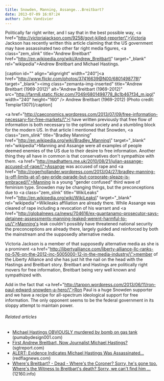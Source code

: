 ```yaml
---
title: Snowden, Manning, Assange...Breitbart?
date: 2013-07-09 16:07:24
author: John Vandivier
---
```




Politically far right writer, and I say that in the best possible way, <a href=\"http://victoriajackson.com/9258/govt-killed-reporter\">Victoria Jackson has recently written this article</a> claiming that the US government may have assassinated two other far right media figures, <a class=\"zem_slink\" title=\"Andrew Breitbart\" href=\"http://en.wikipedia.org/wiki/Andrew_Breitbart\" target=\"_blank\" rel=\"wikipedia\">Andrew Breitbart</a> and Michael Hastings.

[caption id=\"\" align=\"alignright\" width=\"240\"]<a href=\"http://www.flickr.com/photos/37416639@N00/6801498778\" target=\"_blank\"><img class=\"zemanta-img-inserted\" title=\"Andrew Breitbart (1969-2012)\" alt=\"Andrew Breitbart (1969-2012)\" src=\"http://farm8.static.flickr.com/7049/6801498778_8c1b467f34_m.jpg\" width=\"240\" height=\"160\" /></a> Andrew Breitbart (1969-2012) (Photo credit: Templar1307)[/caption]

<a href=\"http://caeconomics.wordpress.com/2013/07/09/free-information-necessary-for-free-markets/\">I have written previously</a> that free flow of information is both necessary to the optimal society and a stumbling block for the modern US. In that article I mentioned that Snowden, <a class=\"zem_slink\" title=\"Bradley Manning\" href=\"http://en.wikipedia.org/wiki/Bradley_Manning\" target=\"_blank\" rel=\"wikipedia\">Manning</a> and Assange were all examples of people deemed enemies of the US due to their desire to free information. Another thing they all have in common is that conservatives don't sympathize with them. <a href=\"http://madhatters.me.uk/2010/08/21/julian-assange-accused-of-rape/\">Assange </a>was accused of rape and <a href=\"http://rogerhollander.wordpress.com/2013/04/27/bradley-manning-is-off-limits-at-sf-gay-pride-parade-but-corporate-sleaze-is-embraced/\">Manning </a>is a young \"gender confused\" third wave of feminism type. Snowden may be changing things, but the preconceptions due to <a class=\"zem_slink\" title=\"WikiLeaks\" href=\"http://en.wikipedia.org/wiki/WikiLeaks\" target=\"_blank\" rel=\"wikipedia\">Wikileaks</a> affiliation are already there. While Assange was cleared of rape including a revocation of his warrant and <a href=\"http://globalnews.ca/news/704616/ex-guantanamo-prosecutor-says-detainee-assessments-manning-leaked-werent-harmful-to-us/\">Manning's leak</a> couldn't possibly have threatened national security the preconceptions are already there, largely guided and reinforced by both the mainstream and the supposedly alternative media.

Victoria Jackson is a member of that supposedly alternative media as she is a prominent <a href=\"http://libertyalliance.com/liberty-alliance-llc-ranks-no-576-on-the-2012-inc-5005000-12-in-the-media-industry/\">member of the Liberty Alliance</a> and she has just hit the nail on the head with the Hastings and Breitbart story. Breitbart and Hastings are politically right movers for free information, Breitbart being very well known and sympathized with.

Add in the fact that <a href=\"http://tarpon.wordpress.com/2013/06/11/ron-paul-edward-snowden-a-hero/\">Ron Paul is a huge Snowden supporter</a> and we have a recipe for all-spectrum ideological support for free information. The only opponent seems to be the federal government in its sloppy attempt to maintain power.
<h6 class=\"zemanta-related-title\" style=\"font-size:1em;\">Related articles</h6>
<ul class=\"zemanta-article-ul\">
	<li class=\"zemanta-article-ul-li\"><a href=\"http://pumabydesign001.com/2013/06/23/michael-hastings-obviously-murdered-by-bomb-on-gas-tank/\" target=\"_blank\">Michael Hastings OBVIOUSLY murdered by bomb on gas tank</a> (pumabydesign001.com)</li>
	<li class=\"zemanta-article-ul-li\"><a href=\"http://sgtreport.com/2013/06/first-andrew-breitbart-now-journalist-michael-hastings/\" target=\"_blank\">First Andrew Breitbart, Now Journalist Michael Hastings?</a> (sgtreport.com)</li>
	<li class=\"zemanta-article-ul-li\"><a href=\"http://redflagnews.com/headlines/alert-evidence-indicates-michael-hastings-was-assassinated\" target=\"_blank\">ALERT: Evidence Indicates Michael Hastings Was Assassinated...</a> (redflagnews.com)</li>
	<li class=\"zemanta-article-ul-li\"><a href=\"http://12160.info/page/where-breitbart-oh-sorry-he-s-gone-where-s-the-coroner-sorry-he-s\" target=\"_blank\">Where's Breitbart? - Dead - Where's the Coroner? Sorry, he's gone too. Where's the Witness to Breitbart's death? Sorry, we can't find him ...</a> (12160.info)</li>
</ul>